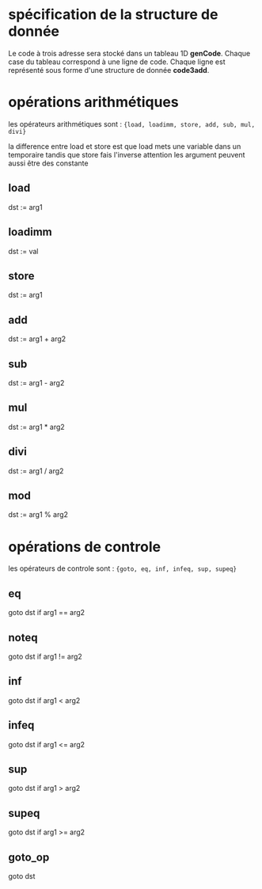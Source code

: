 # spécification de la structure de donnée

Le code à trois adresse sera stocké dans un tableau 1D **genCode**.
Chaque case du tableau correspond à une ligne de code.
Chaque ligne est représenté sous forme d'une structure de donnée **code3add**.


# opérations arithmétiques

les opérateurs arithmétiques sont :
`{load, loadimm, store, add, sub, mul, divi}`

la difference entre load et store est que load mets une variable dans un temporaire tandis que store fais l'inverse
attention les argument peuvent aussi être des constante

## load 
dst := arg1

## loadimm
dst := val 

## store
dst := arg1

## add
dst := arg1 + arg2

## sub
dst := arg1 - arg2

## mul
dst := arg1 * arg2

## divi
dst := arg1 / arg2

## mod
dst := arg1 % arg2


# opérations de controle

les opérateurs de controle sont :
`{goto, eq, inf, infeq, sup, supeq}`

## eq

goto dst if arg1 == arg2

## noteq

goto dst if arg1 != arg2

## inf

goto dst if arg1 < arg2

## infeq

goto dst if arg1 <= arg2

## sup

goto dst if arg1 > arg2

## supeq

goto dst if arg1 >= arg2

## goto_op
goto dst


